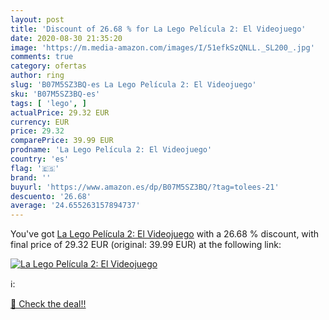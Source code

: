 ```yaml
---
layout: post
title: 'Discount of 26.68 % for La Lego Película 2: El Videojuego'
date: 2020-08-30 21:35:20
image: 'https://m.media-amazon.com/images/I/51efkSzQNLL._SL200_.jpg'
comments: true
category: ofertas
author: ring
slug: 'B07M5SZ3BQ-es La Lego Película 2: El Videojuego'
sku: 'B07M5SZ3BQ-es'
tags: [ 'lego', ]
actualPrice: 29.32 EUR
currency: EUR
price: 29.32
comparePrice: 39.99 EUR
prodname: 'La Lego Película 2: El Videojuego'
country: 'es'
flag: '🇪🇸'
brand: ''
buyurl: 'https://www.amazon.es/dp/B07M5SZ3BQ/?tag=tolees-21'
descuento: '26.68'
average: '24.655263157894737'
---
```


You've got [La Lego Película 2: El Videojuego](https://www.amazon.es/dp/B07M5SZ3BQ/?tag=tolees-21) with a  26.68 % discount, with final price of 29.32 EUR (original: 39.99 EUR) at the following link:

[![La Lego Película 2: El Videojuego](https://m.media-amazon.com/images/I/51efkSzQNLL._SL200_.jpg)](https://www.amazon.es/dp/B07M5SZ3BQ/?tag=tolees-21)

ℹ️:


[🛒 Check the deal!!](https://www.amazon.es/dp/B07M5SZ3BQ/?tag=tolees-21)
